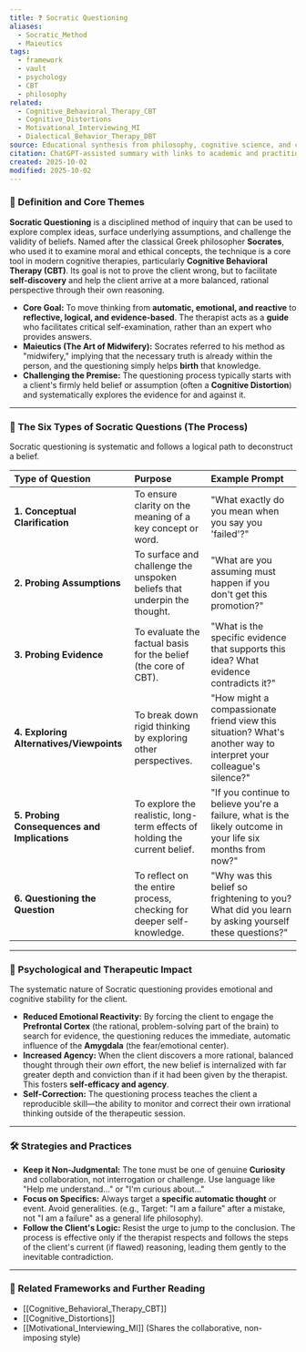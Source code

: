 ```yaml
---
title: ❓ Socratic Questioning
aliases:
  - Socratic_Method
  - Maieutics
tags:
  - framework
  - vault
  - psychology
  - CBT
  - philosophy
related:
  - Cognitive_Behavioral_Therapy_CBT
  - Cognitive_Distortions
  - Motivational_Interviewing_MI
  - Dialectical_Behavior_Therapy_DBT
source: Educational synthesis from philosophy, cognitive science, and clinical practice
citation: ChatGPT-assisted summary with links to academic and practitioner materials
created: 2025-10-02
modified: 2025-10-02
---
```


<!-- @format -->

### 🧩 Definition and Core Themes

**Socratic Questioning** is a disciplined method of inquiry that can be used to explore complex ideas, surface underlying assumptions, and challenge the validity of beliefs. Named after the classical Greek philosopher **Socrates**, who used it to examine moral and ethical concepts, the technique is a core tool in modern cognitive therapies, particularly **Cognitive Behavioral Therapy (CBT)**. Its goal is not to prove the client wrong, but to facilitate **self-discovery** and help the client arrive at a more balanced, rational perspective through their own reasoning.

- **Core Goal:** To move thinking from **automatic, emotional, and reactive** to **reflective, logical, and evidence-based**. The therapist acts as a **guide** who facilitates critical self-examination, rather than an expert who provides answers.
- **Maieutics (The Art of Midwifery):** Socrates referred to his method as "midwifery," implying that the necessary truth is already within the person, and the questioning simply helps **birth** that knowledge.
- **Challenging the Premise:** The questioning process typically starts with a client's firmly held belief or assumption (often a **Cognitive Distortion**) and systematically explores the evidence for and against it.

---

### 🧠 The Six Types of Socratic Questions (The Process)

Socratic questioning is systematic and follows a logical path to deconstruct a belief.

| Type of Question                             | Purpose                                                                    | Example Prompt                                                                                                    |
| :------------------------------------------- | :------------------------------------------------------------------------- | :---------------------------------------------------------------------------------------------------------------- |
| **1. Conceptual Clarification**              | To ensure clarity on the meaning of a key concept or word.                 | "What exactly do you mean when you say you 'failed'?"                                                             |
| **2. Probing Assumptions**                   | To surface and challenge the unspoken beliefs that underpin the thought.   | "What are you assuming must happen if you don't get this promotion?"                                              |
| **3. Probing Evidence**                      | To evaluate the factual basis for the belief (the core of CBT).            | "What is the specific evidence that supports this idea? What evidence contradicts it?"                            |
| **4. Exploring Alternatives/Viewpoints**     | To break down rigid thinking by exploring other perspectives.              | "How might a compassionate friend view this situation? What's another way to interpret your colleague's silence?" |
| **5. Probing Consequences and Implications** | To explore the realistic, long-term effects of holding the current belief. | "If you continue to believe you're a failure, what is the likely outcome in your life six months from now?"       |
| **6. Questioning the Question**              | To reflect on the entire process, checking for deeper self-knowledge.      | "Why was this belief so frightening to you? What did you learn by asking yourself these questions?"               |

---

### 🌿 Psychological and Therapeutic Impact

The systematic nature of Socratic questioning provides emotional and cognitive stability for the client.

- **Reduced Emotional Reactivity:** By forcing the client to engage the **Prefrontal Cortex** (the rational, problem-solving part of the brain) to search for evidence, the questioning reduces the immediate, automatic influence of the **Amygdala** (the fear/emotional center).
- **Increased Agency:** When the client discovers a more rational, balanced thought through their _own_ effort, the new belief is internalized with far greater depth and conviction than if it had been given by the therapist. This fosters **self-efficacy and agency**.
- **Self-Correction:** The questioning process teaches the client a reproducible skill—the ability to monitor and correct their own irrational thinking outside of the therapeutic session.

---

### 🛠️ Strategies and Practices

- **Keep it Non-Judgmental:** The tone must be one of genuine **Curiosity** and collaboration, not interrogation or challenge. Use language like "Help me understand..." or "I'm curious about..."
- **Focus on Specifics:** Always target a **specific automatic thought** or event. Avoid generalities. (e.g., Target: "I am a failure" after a mistake, not "I am a failure" as a general life philosophy).
- **Follow the Client's Logic:** Resist the urge to jump to the conclusion. The process is effective only if the therapist respects and follows the steps of the client's current (if flawed) reasoning, leading them gently to the inevitable contradiction.

---

### 🔗 Related Frameworks and Further Reading

- [[Cognitive_Behavioral_Therapy_CBT]]
- [[Cognitive_Distortions]]
- [[Motivational_Interviewing_MI]] (Shares the collaborative, non-imposing style)
